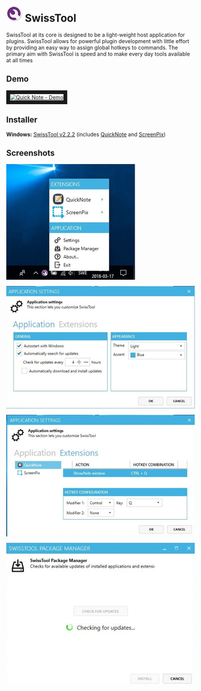 # ![alt text](logo.png "SwissTool") SwissTool

SwissTool at its core is designed to be a light-weight host application for plugins. SwissTool allows for powerful plugin development with little effort by providing an easy way to assign global hotkeys to commands. The primary aim with SwissTool is speed and to make every day tools available at all times

## Demo

<a href="http://www.youtube.com/watch?feature=player_embedded&v=eCXzBnEN3-8" target="_blank"><img src="https://i.ytimg.com/vi/eCXzBnEN3-8/hqdefault.jpg?sqp=-oaymwEZCPYBEIoBSFXyq4qpAwsIARUAAIhCGAFwAQ==&rs=AOn4CLBSbyypOuZCG7BZIKkeMPxJus89iQ" 
alt="Quick Note - Demo" width="240" height="180" border="10" /></a>

## Installer
**Windows:**
[SwissTool v2.2.2](https://github.com/winkvist/SwissTool/releases/download/2.2.2/Installer.zip) (includes [QuickNote](https://github.com/winkvist/SwissTool.Ext.QuickNote) and [ScreenPix](https://github.com/winkvist/SwissTool.Ext.ScreenPix))

## Screenshots

![alt text](docs/screenshots/swisstool.jpg "SwissTool")

![alt text](docs/screenshots/settings1.jpg "Settings")

![alt text](docs/screenshots/settings2.jpg "Settings")

![alt text](docs/screenshots/updater.jpg "Package Manager")
